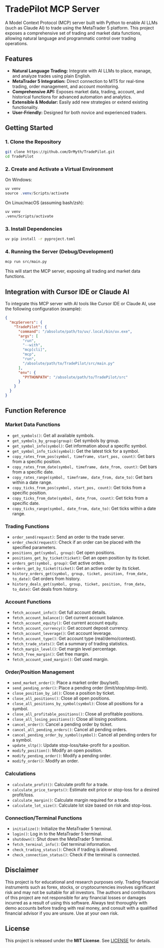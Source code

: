 # TradePilot MCP Server

A Model Context Protocol (MCP) server built with Python to enable AI LLMs (such as Claude AI) to trade using the MetaTrader 5 platform. This project exposes a comprehensive set of trading and market data functions, allowing natural language and programmatic control over trading operations.


## Features

- **Natural Language Trading:** Integrate with AI LLMs to place, manage, and analyze trades using plain English.
- **MetaTrader 5 Integration:** Direct connection to MT5 for real-time trading, order management, and account monitoring.
- **Comprehensive API:** Exposes market data, trading, account, and historical functions for advanced automation and analytics.
- **Extensible & Modular:** Easily add new strategies or extend existing functionality.
- **User-Friendly:** Designed for both novice and experienced traders.

## Getting Started

### 1. Clone the Repository

```bash
git clone https://github.com/DrMyth/TradePilot.git
cd TradePilot
```

### 2. Create and Activate a Virtual Environment

On Windows:
```powershell
uv venv
source .venv/Scripts/activate
```

On Linux/macOS (assuming bash/zsh):
```bash
uv venv
.venv/Scripts/activate
```

### 3. Install Dependencies

```bash
uv pip install -r pyproject.toml
```

### 4. Running the Server (Debug/Development)

```bash
mcp run src/main.py
```

This will start the MCP server, exposing all trading and market data functions.

## Integration with Cursor IDE or Claude AI

To integrate this MCP server with AI tools like Cursor IDE or Claude AI, use the following configuration (example):

```json
{
  "mcpServers": {
    "TradePilot": {
      "command": "/absolute/path/to/uv/.local/bin/uv.exe",
      "args": [
        "run",
        "--with",
        "mcp[cli]",
        "mcp",
        "run",
        "/absolute/path/to/TradePilot/src/main.py"
      ],
      "env": {
        "PYTHONPATH": "/absolute/path/to/TradePilot/src"
      }
    }
  }
}
```

## Function Reference

### Market Data Functions

- `get_symbols()`: Get all available symbols.
- `get_symbols_by_group(group)`: Get symbols by group.
- `get_symbol_info(symbol)`: Get information about a specific symbol.
- `get_symbol_info_tick(symbol)`: Get the latest tick for a symbol.
- `copy_rates_from_pos(symbol, timeframe, start_pos, count)`: Get bars from a specific position.
- `copy_rates_from_date(symbol, timeframe, date_from, count)`: Get bars from a specific date.
- `copy_rates_range(symbol, timeframe, date_from, date_to)`: Get bars within a date range.
- `copy_ticks_from_pos(symbol, start_pos, count)`: Get ticks from a specific position.
- `copy_ticks_from_date(symbol, date_from, count)`: Get ticks from a specific date.
- `copy_ticks_range(symbol, date_from, date_to)`: Get ticks within a date range.

### Trading Functions

- `order_send(request)`: Send an order to the trade server.
- `order_check(request)`: Check if an order can be placed with the specified parameters.
- `positions_get(symbol, group)`: Get open positions.
- `positions_get_by_ticket(ticket)`: Get an open position by its ticket.
- `orders_get(symbol, group)`: Get active orders.
- `orders_get_by_ticket(ticket)`: Get an active order by its ticket.
- `history_orders_get(symbol, group, ticket, position, from_date, to_date)`: Get orders from history.
- `history_deals_get(symbol, group, ticket, position, from_date, to_date)`: Get deals from history.

### Account Functions

- `fetch_account_info()`: Get full account details.
- `fetch_account_balance()`: Get current account balance.
- `fetch_account_equity()`: Get current account equity.
- `fetch_account_currency()`: Get account deposit currency.
- `fetch_account_leverage()`: Get account leverage.
- `fetch_account_type()`: Get account type (real/demo/contest).
- `fetch_trade_stats()`: Get a summary of trading statistics.
- `fetch_margin_level()`: Get margin level percentage.
- `fetch_free_margin()`: Get free margin.
- `fetch_account_used_margin()`: Get used margin.

### Order/Position Management

- `send_market_order()`: Place a market order (buy/sell).
- `send_pending_order()`: Place a pending order (limit/stop/stop-limit).
- `close_position_by_id()`: Close a position by ticket.
- `close_all_positions()`: Close all open positions.
- `close_all_positions_by_symbol(symbol)`: Close all positions for a symbol.
- `close_all_profitable_positions()`: Close all profitable positions.
- `close_all_losing_positions()`: Close all losing positions.
- `cancel_order()`: Cancel a pending order by ticket.
- `cancel_all_pending_orders()`: Cancel all pending orders.
- `cancel_pending_order_by_symbol(symbol)`: Cancel all pending orders for a symbol.
- `update_sltp()`: Update stop-loss/take-profit for a position.
- `modify_position()`: Modify an open position.
- `modify_pending_order()`: Modify a pending order.
- `modify_order()`: Modify an order.

### Calculations

- `calculate_profit()`: Calculate profit for a trade.
- `calculate_price_targets()`: Estimate exit price or stop-loss for a desired profit/loss.
- `calculate_margin()`: Calculate margin required for a trade.
- `calculate_lot_size()`: Calculate lot size based on risk and stop-loss.

### Connection/Terminal Functions

- `initialize()`: Initialize the MetaTrader 5 terminal.
- `login()`: Log in to the MetaTrader 5 terminal.
- `shutdown()`: Shut down the MetaTrader 5 terminal.
- `fetch_terminal_info()`: Get terminal information.
- `check_trading_status()`: Check if trading is allowed.
- `check_connection_status()`: Check if the terminal is connected.

## Disclaimer

This project is for educational and research purposes only. Trading financial instruments such as forex, stocks, or cryptocurrencies involves significant risk and may not be suitable for all investors. The authors and contributors of this project are not responsible for any financial losses or damages incurred as a result of using this software. Always test thoroughly with demo accounts before trading with real money, and consult with a qualified financial advisor if you are unsure. Use at your own risk.

## License

This project is released under the **MIT License**. See [LICENSE](LICENSE) for details.
